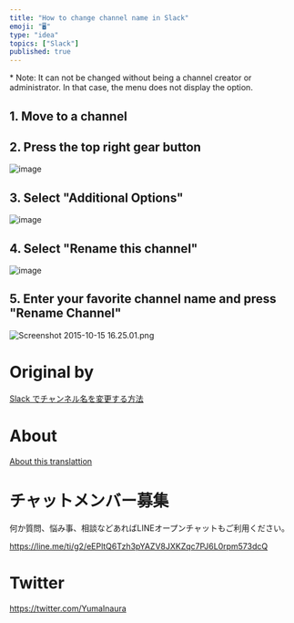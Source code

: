 ```yaml
---
title: "How to change channel name in Slack"
emoji: "🖥"
type: "idea"
topics: ["Slack"]
published: true
---
```


\* Note: It can not be changed without being a channel creator or administrator. In that case, the menu does not display the option.

## 1. Move to a channel 

## 2. Press the top right gear button 

![image](https://qiita-image-store.s3.amazonaws.com/0/90607/1a23c930-8793-6a48-09d2-d3379a209c91.png)

## 3. Select "Additional Options" 

![image](https://qiita-image-store.s3.amazonaws.com/0/90607/19fb2e79-0b95-3d65-4e29-745d8b40c0af.png)

## 4. Select "Rename this channel" 

![image](https://qiita-image-store.s3.amazonaws.com/0/90607/ef17ff2e-ea2c-c224-db75-0ab97b739457.png)

## 5. Enter your favorite channel name and press "Rename Channel" 

![Screenshot 2015-10-15 16.25.01.png](https://qiita-image-store.s3.amazonaws.com/0/90607/5e379dd3-db1f-dc9b-ea44-f5555d504bd0.png)



# Original by
[Slack でチャンネル名を変更する方法](https://qiita.com/Yinaura/items/402ddf06a158ab260a0e)

# About

[About this translattion](https://qiita.com/YumaInaura/items/7f6fd1e9310a6816469a)








<!-- Update From Qiita API -->

# チャットメンバー募集


何か質問、悩み事、相談などあればLINEオープンチャットもご利用ください。

https://line.me/ti/g2/eEPltQ6Tzh3pYAZV8JXKZqc7PJ6L0rpm573dcQ





# Twitter


https://twitter.com/YumaInaura


<!-- Update From Qiita API -->


